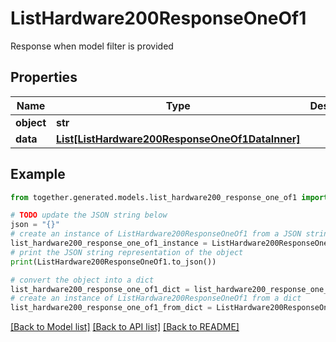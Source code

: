 # ListHardware200ResponseOneOf1

Response when model filter is provided

## Properties

Name | Type | Description | Notes
------------ | ------------- | ------------- | -------------
**object** | **str** |  |
**data** | [**List[ListHardware200ResponseOneOf1DataInner]**](ListHardware200ResponseOneOf1DataInner.md) |  |

## Example

```python
from together.generated.models.list_hardware200_response_one_of1 import ListHardware200ResponseOneOf1

# TODO update the JSON string below
json = "{}"
# create an instance of ListHardware200ResponseOneOf1 from a JSON string
list_hardware200_response_one_of1_instance = ListHardware200ResponseOneOf1.from_json(json)
# print the JSON string representation of the object
print(ListHardware200ResponseOneOf1.to_json())

# convert the object into a dict
list_hardware200_response_one_of1_dict = list_hardware200_response_one_of1_instance.to_dict()
# create an instance of ListHardware200ResponseOneOf1 from a dict
list_hardware200_response_one_of1_from_dict = ListHardware200ResponseOneOf1.from_dict(list_hardware200_response_one_of1_dict)
```
[[Back to Model list]](../README.md#documentation-for-models) [[Back to API list]](../README.md#documentation-for-api-endpoints) [[Back to README]](../README.md)
